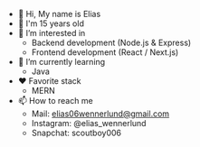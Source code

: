 - 👋 Hi, My name is Elias
- 🧔 I'm 15 years old
- 👀 I’m interested in
	- Backend development (Node.js & Express)
	- Frontend development (React / Next.js)
- 🌱 I’m currently learning
	- Java
- ❤ Favorite stack
	- MERN
- 📫 How to reach me
	- Mail: elias06wennerlund@gmail.com
	- Instagram: @elias_wennerlund
	- Snapchat: scoutboy006

